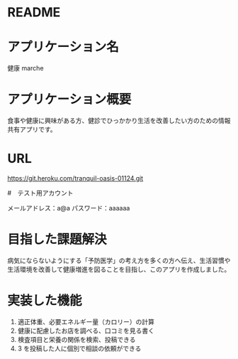 # README

# アプリケーション名

健康 marche

# アプリケーション概要

食事や健康に興味がある方、健診でひっかかり生活を改善したい方のための情報共有アプリです。

# URL

https://git.heroku.com/tranquil-oasis-01124.git

#　テスト用アカウント

メールアドレス：a@a
パスワード：aaaaaa

# 目指した課題解決

病気にならないようにする「予防医学」の考え方を多くの方へ伝え、生活習慣や生活環境を改善して健康増進を図ることを目指し、このアプリを作成しました。

# 実装した機能

1. 適正体重、必要エネルギー量（カロリー）の計算
2. 健康に配慮したお店を調べる、口コミを見る書く
3. 検査項目と栄養の関係を検索、投稿できる
4. 3 を投稿した人に個別で相談の依頼ができる
